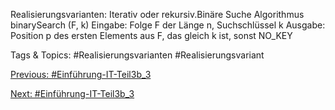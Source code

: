 Realisierungsvarianten:
Iterativ oder rekursiv.Binäre Suche Algorithmus
binarySearch (F, k)
Eingabe: Folge F der Länge n, Suchschlüssel k
Ausgabe: Position p des ersten Elements aus F, das gleich k ist, sonst NO_KEY

   Tags & Topics:
   #Realisierungsvarianten
   #Realisierungsvariant

[Previous: #Einführung-IT-Teil3b_3](Einführung-IT-Teil3b_3.md)

[Next: #Einführung-IT-Teil3b_3](Einführung-IT-Teil3b_3.md)